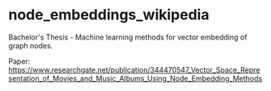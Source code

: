 # node_embeddings_wikipedia
Bachelor's Thesis - Machine learning methods for vector embedding of graph nodes.

Paper: https://www.researchgate.net/publication/344470547_Vector_Space_Representation_of_Movies_and_Music_Albums_Using_Node_Embedding_Methods
